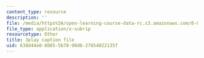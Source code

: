 ```yaml
---
content_type: resource
description: ''
file: /media/https%3A/open-learning-course-data-rc.s3.amazonaws.com/8-04-quantum-physics-i-spring-2016/638d44e080855b7890d627654822135f_dVWKsiaAZ14.vtt
file_type: application/x-subrip
resourcetype: Other
title: 3play caption file
uid: 638d44e0-8085-5b78-90d6-27654822135f
---
```

